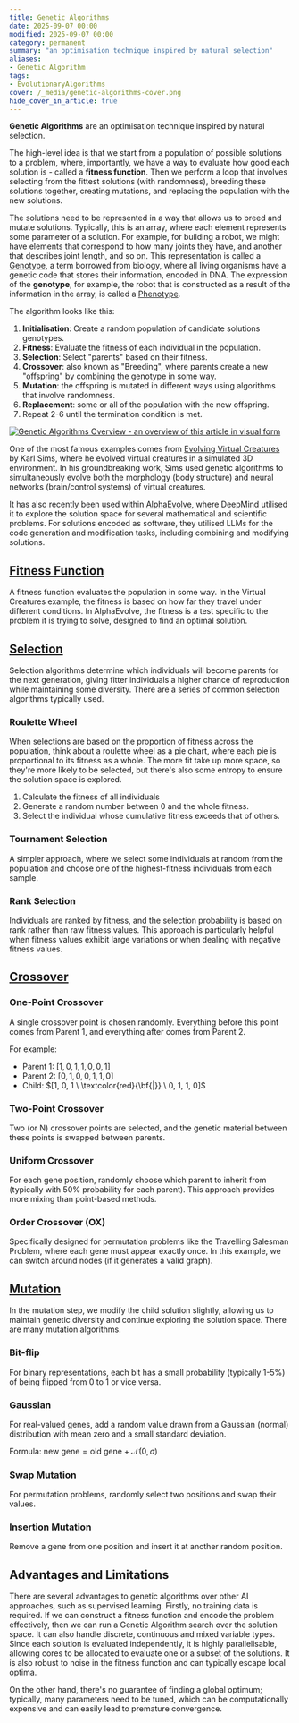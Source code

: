 ```yaml
---
title: Genetic Algorithms
date: 2025-09-07 00:00
modified: 2025-09-07 00:00
category: permanent
summary: "an optimisation technique inspired by natural selection"
aliases:
- Genetic Algorithm
tags:
- EvolutionaryAlgorithms
cover: /_media/genetic-algorithms-cover.png
hide_cover_in_article: true
---
```


**Genetic Algorithms** are an optimisation technique inspired by natural selection.

The high-level idea is that we start from a population of possible solutions to a problem, where, importantly, we have a way to evaluate how good each solution is - called a **fitness function**. Then we perform a loop that involves selecting from the fittest solutions (with randomness), breeding these solutions together, creating mutations, and replacing the population with the new solutions.

The solutions need to be represented in a way that allows us to breed and mutate solutions. Typically, this is an array, where each element represents some parameter of a solution. For example, for building a robot, we might have elements that correspond to how many joints they have, and another that describes joint length, and so on. This representation is called a [Genotype](genotype.md), a term borrowed from biology, where all living organisms have a genetic code that stores their information, encoded in DNA. The expression of the **genotype**, for example, the robot that is constructed as a result of the information in the array, is called a [Phenotype](phenotype.md).

The algorithm looks like this:

1. **Initialisation**: Create a random population of candidate solutions genotypes.
2. **Fitness**: Evaluate the fitness of each individual in the population.
3. **Selection**: Select "parents" based on their fitness.
4. **Crossover**: also known as "Breeding", where parents create a new "offspring" by combining the genotype in some way.
5. **Mutation**: the offspring is mutated in different ways using algorithms that involve randomness.
6. **Replacement**: some or all of the population with the new offspring.
7. Repeat 2-6 until the termination condition is met.

<a href="_media/genetic-algorithms-overview.png" target="_blank"><img src="_media/genetic-algorithms-overview.png" alt="Genetic Algorithms Overview - an overview of this article in visual form"  style="max-width: 100%" /></a>

One of the most famous examples comes from [Evolving Virtual Creatures](../reference/papers/evolving-virtual-creatures.md) by Karl Sims, where he evolved virtual creatures in a simulated 3D environment. In his groundbreaking work, Sims used genetic algorithms to simultaneously evolve both the morphology (body structure) and neural networks (brain/control systems) of virtual creatures.

It has also recently been used within [AlphaEvolve](../reference/papers/alphaevolve-a-coding-agent-for-scientific-and-algorithmic-discovery.md), where DeepMind utilised it to explore the solution space for several mathematical and scientific problems. For solutions encoded as software, they utilised LLMs for the code generation and modification tasks, including combining and modifying solutions.

## [Fitness Function](fitness-function.md)

A fitness function evaluates the population in some way. In the Virtual Creatures example, the fitness is based on how far they travel under different conditions. In AlphaEvolve, the fitness is a test specific to the problem it is trying to solve, designed to find an optimal solution.

## [Selection](selection.md)

Selection algorithms determine which individuals will become parents for the next generation, giving fitter individuals a higher chance of reproduction while maintaining some diversity. There are a series of common selection algorithms typically used.

### Roulette Wheel

When selections are based on the proportion of fitness across the population, think about a roulette wheel as a pie chart, where each pie is proportional to its fitness as a whole. The more fit take up more space, so they're more likely to be selected, but there's also some entropy to ensure the solution space is explored.

1. Calculate the fitness of all individuals
2. Generate a random number between 0 and the whole fitness.
3. Select the individual whose cumulative fitness exceeds that of others.

### Tournament Selection

A simpler approach, where we select some individuals at random from the population and choose one of the highest-fitness individuals from each sample.

### Rank Selection

Individuals are ranked by fitness, and the selection probability is based on rank rather than raw fitness values. This approach is particularly helpful when fitness values exhibit large variations or when dealing with negative fitness values.

## [Crossover](crossover.md)

### One-Point Crossover

A single crossover point is chosen randomly. Everything before this point comes from Parent 1, and everything after comes from Parent 2.

For example:

- Parent 1: $[1, 0, 1, 1, 0, 0, 1]$
- Parent 2: $[0, 1, 0, 0, 1, 1, 0]$
- Child: $[1, 0, 1 \ \textcolor{red}{\bf{|}} \ 0, 1, 1, 0]$

### Two-Point Crossover

Two (or N) crossover points are selected, and the genetic material between these points is swapped between parents.

### Uniform Crossover

For each gene position, randomly choose which parent to inherit from (typically with 50% probability for each parent). This approach provides more mixing than point-based methods.

### Order Crossover (OX)

Specifically designed for permutation problems like the Travelling Salesman Problem, where each gene must appear exactly once. In this example, we can switch around nodes (if it generates a valid graph).

## [Mutation](mutation.md)

In the mutation step, we modify the child solution slightly, allowing us to maintain genetic diversity and continue exploring the solution space. There are many mutation algorithms.

### Bit-flip

For binary representations, each bit has a small probability (typically 1-5%) of being flipped from 0 to 1 or vice versa.

### Gaussian

For real-valued genes, add a random value drawn from a Gaussian (normal) distribution with mean zero and a small standard deviation.

Formula: $\text{new gene} = \text{old gene} + \mathcal{N}( 0, \sigma )$

### Swap Mutation

For permutation problems, randomly select two positions and swap their values.

### Insertion Mutation

Remove a gene from one position and insert it at another random position.

## Advantages and Limitations

There are several advantages to genetic algorithms over other AI approaches, such as supervised learning. Firstly, no training data is required. If we can construct a fitness function and encode the problem effectively, then we can run a Genetic Algorithm search over the solution space. It can also handle discrete, continuous and mixed variable types. Since each solution is evaluated independently, it is highly parallelisable, allowing cores to be allocated to evaluate one or a subset of the solutions. It is also robust to noise in the fitness function and can typically escape local optima.

On the other hand, there's no guarantee of finding a global optimum; typically, many parameters need to be tuned, which can be computationally expensive and can easily lead to premature convergence.
